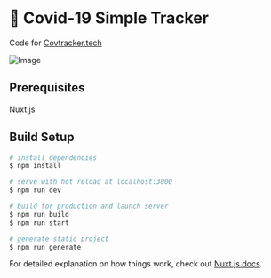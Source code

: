 # 🦠 Covid-19 Simple Tracker

Code for [Covtracker.tech](https://www.covtracker.tech/)

![Image](https://static.dribbble.com/users/2421698/screenshots/13995231/media/4393f8d0832f9139b5e6b8ca613a4519.png)

## Prerequisites

Nuxt.js

## Build Setup

```bash
# install dependencies
$ npm install

# serve with hot reload at localhost:3000
$ npm run dev

# build for production and launch server
$ npm run build
$ npm run start

# generate static project
$ npm run generate
```

For detailed explanation on how things work, check out [Nuxt.js docs](https://nuxtjs.org).
